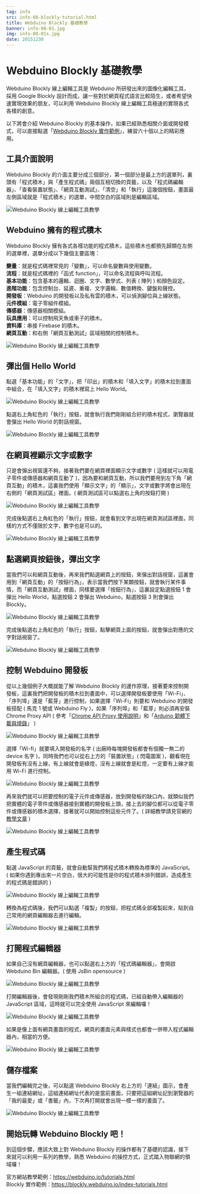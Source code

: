```yaml
---
tag: info
src: info-08-blockly-tutorial.html
title: Webduino Blockly 基礎教學
banner: info-08-01.jpg
img: info-08-01s.jpg
date: 20151230
---
```


<!-- @@master  = ../../_layout.html-->

<!-- @@block  =  meta-->

<title>Webduino Blockly 基礎教學 :::: Webduino = Web × Arduino</title>

<meta name="description" content="Webduino Blockly 線上編輯工具是 Webduino 所研發出來的圖像化編輯工具，採用 Google Blockly 設計而成，讓一些對於網頁程式語言比較陌生，或者希望快速實現效果的朋友，可以利用 Webduino Blockly 線上編輯工具極速的實現各式各樣的創意。">

<meta itemprop="description" content="Webduino Blockly 線上編輯工具是 Webduino 所研發出來的圖像化編輯工具，採用 Google Blockly 設計而成，讓一些對於網頁程式語言比較陌生，或者希望快速實現效果的朋友，可以利用 Webduino Blockly 線上編輯工具極速的實現各式各樣的創意。">

<meta property="og:description" content="Webduino Blockly 線上編輯工具是 Webduino 所研發出來的圖像化編輯工具，採用 Google Blockly 設計而成，讓一些對於網頁程式語言比較陌生，或者希望快速實現效果的朋友，可以利用 Webduino Blockly 線上編輯工具極速的實現各式各樣的創意。">

<meta property="og:title" content="Webduino Blockly 基礎教學" >

<meta property="og:url" content="https://webduino.io/tutorials/info-08-blockly-tutorial.html">

<meta property="og:image" content="https://webduino.io/img/tutorials/info-08-01s.jpg">

<meta itemprop="image" content="https://webduino.io/img/tutorials/info-08-01s.jpg">

<include src="../_include-tutorials.html"></include>

<!-- @@close-->

<!-- @@block  =  preAndNext-->

<include src="../_include-tutorials-content.html"></include>

<!-- @@close-->



<!-- @@block  =  tutorials-->
# Webduino Blockly 基礎教學

Webduino Blockly 線上編輯工具是 Webduino 所研發出來的圖像化編輯工具，採用 Google Blockly 設計而成，讓一些對於網頁程式語言比較陌生，或者希望快速實現效果的朋友，可以利用 Webduino Blockly 線上編輯工具極速的實現各式各樣的創意。

以下將會介紹 Webduino Blockly 的基本操作，如果已經熟悉相關介面或開發模式，可以直接點選「[Webduino Blockly 實作範例](https://blockly.webduino.io/index-tutorials.html)」，練習六十個以上的精彩應用。

## 工具介面說明

Webduino Blockly 的介面主要分成三個部分，第一個部分是最上方的選單列，裏頭有「程式積木」與「產生程式碼」兩個互相切換的頁籤，以及「程式碼編輯器」、「查看裝置狀態」、「網頁互動測試」、「清空」和「執行」這幾個按鈕，畫面最左側區域就是「程式積木」的選單，中間空白的區域則是編輯區域。

![Webduino Blockly 線上編輯工具教學](../img/tutorials/info-08-02.jpg)

## Webduino 擁有的程式積木

Webduino Blockly 擁有各式各樣功能的程式積木，這些積木也都預先歸類在左側的選單裡，選單分成以下幾個主要區塊：

**變量**：就是程式碼裡常見的「變數」，可以命名變數與使用變數。  
**流程**：就是程式碼裡的「函式 function」，可以命名流程與呼叫流程。  
**基本功能**：包含基本的邏輯、迴圈、文字、數學式、列表 ( 陣列 ) 和顏色設定。  
**進階功能**：包含控制台、延遲、重複、文字邏輯、數值轉換、鍵盤和聲控。  
**開發板**：Webduino 的開發板以及私有雲的積木，可以偵測腳位與上線狀態。  
**元件模組**：電子零組件模組。  
**傳感器**：傳感器相關模組。  
**玩具應用**：可以控制飛天魚或車子的積木。  
**資料庫**：串接 Firebase 的積木。  
**網頁互動**：和右側「網頁互動測試」區域相關的控制積木。  

![Webduino Blockly 線上編輯工具教學](../img/tutorials/info-08-03.jpg)

## 彈出個 Hello World

點選「基本功能」的「文字」，把「印出」的積木和「填入文字」的積木拉到畫面中組合，在「填入文字」的積木裡寫上 Hello World。

![Webduino Blockly 線上編輯工具教學](../img/tutorials/info-08-04.jpg)


點選右上角紅色的「執行」按鈕，就會執行我們剛剛組合好的積木程式，瀏覽器就會彈出 Hello World 的對話視窗。

![Webduino Blockly 線上編輯工具教學](../img/tutorials/info-08-05.jpg)

## 在網頁裡顯示文字或數字

只是會彈出視窗還不夠，接著我們要在網頁裡面顯示文字或數字 ( 這樣就可以用電子零件或傳感器和網頁互動了 )，因為要和網頁互動，所以我們要用到左下角「網頁互動」的積木，這裏我們使用「顯示文字」的「顯示」，文字或數字將會出現在右側的「網頁測試區」裡面。( 網頁測試區可以點選右上角的按鈕打開 )

![Webduino Blockly 線上編輯工具教學](../img/tutorials/info-08-06.jpg)

完成後點選右上角紅色的「執行」按鈕，就會看到文字出現在網頁測試區裡面，同樣的方式不僅限於文字，數字也是可以的。

![Webduino Blockly 線上編輯工具教學](../img/tutorials/info-08-07.jpg)

## 點選網頁按鈕後，彈出文字

當我們可以和網頁互動後，再來我們點選網頁上的按鈕，來彈出對話視窗，這裏會用到「網頁互動」的「按鈕行為」，表示當我們按下某顆按鈕，就會執行某件事情，而「網頁互動測試」裡面，同樣要選擇「按鈕行為」，這裏設定點選按鈕 1 會彈出 Hello World，點選按鈕 2 會彈出 Webduino，點選按鈕 3 則會彈出 Blockly。

![Webduino Blockly 線上編輯工具教學](../img/tutorials/info-08-08.jpg)

完成後點選右上角紅色的「執行」按鈕，點擊網頁上面的按鈕，就會彈出對應的文字對話視窗了。

![Webduino Blockly 線上編輯工具教學](../img/tutorials/info-08-09.jpg)

## 控制 Webduino 開發板

從以上幾個例子大概就能了解 Webduino Blockly 的運作原理，接著要來控制開發板，這裏我們把開發板的積木拉到畫面中，可以選擇開發板要使用「Wi-Fi」、「序列埠」還是「藍芽」進行控制，如果選擇「Wi-Fi」則要和 Webduino 的開發板搭配 ( 馬克 1 號或 Webduino Fly )，如果「序列埠」和「藍芽」則必須再安裝 Chrome Proxy API ( 參考「[Chrome API Proxy 使用說明](https://webduino.io/tutorials/info-05-chrome-api-proxy.html)」和「[Arduino 韌體下載與燒錄](https://webduino.io/tutorials/info-07-arduino-ino.html)」 )

![Webduino Blockly 線上編輯工具教學](../img/tutorials/info-08-10.jpg)

選擇「Wi-fi」就要填入開發板的名字 ( 出廠時每塊開發板都會有個獨一無二的 device 名字 )，同時我們也可以從右上方的「裝置狀態」( 閃電圖案 )，觀看現在開發板有沒有上線，有上線就會是綠燈，沒有上線就會是紅燈，一定要有上線才能用 Wi-Fi 進行控制。

![Webduino Blockly 線上編輯工具教學](../img/tutorials/info-08-11.jpg)

再來我們就可以把要控制的電子元件或傳感器，放到開發板的缺口內，就類似我們把實體的電子零件或傳感器接到實體的開發板上頭，接上去的腳位都可以從電子零件或傳感器的積木選擇，接著就可以開始控制這些元件了。( 詳細教學請見官網的[教學文章](https://webduino.io/tutorials.html) )

![Webduino Blockly 線上編輯工具教學](../img/tutorials/info-08-12.jpg)

## 產生程式碼

點選 JavaScript 的頁籤，就會自動幫我們將程式積木轉換為標準的 JavaScript。( 如果你遇到專出來一片空白，很大的可能性是你的程式積木排列錯誤，造成產生的程式碼是錯誤的 )

![Webduino Blockly 線上編輯工具教學](../img/tutorials/info-08-13.jpg)

轉換為程式碼後，我們可以點選「複製」的按鈕，把程式碼全部複製起來，貼到自己常用的網頁編輯器去進行編輯。

![Webduino Blockly 線上編輯工具教學](../img/tutorials/info-08-14.jpg)

## 打開程式編輯器

如果自己沒有網頁編輯器，也可以點選右上方的「程式碼編輯器」，會開啟 Webduino Bin 編輯器。( 使用 JsBin opensource )

![Webduino Blockly 線上編輯工具教學](../img/tutorials/info-08-15.jpg)

打開編輯器後，會發現剛剛我們積木所組合的程式碼，已經自動帶入編輯器的 JavaScript 區域，這時就可以完全使用 JavaScript 來編輯囉！

![Webduino Blockly 線上編輯工具教學](../img/tutorials/info-08-16.jpg)

如果是像上面有網頁畫面的程式，網頁的畫面元素與樣式也都會一併帶入程式編輯器內，相當的方便。

![Webduino Blockly 線上編輯工具教學](../img/tutorials/info-08-17.jpg)

## 儲存檔案

當我們編輯完之後，可以點選 Webduino Blockly 右上方的「連結」圖示，會產生一組連結網址，這組連結網址代表的是當前畫面，只要把這組網址記到瀏覽器的「我的最愛」或「書籤」內，下次再打開就會出現一模一樣的畫面了。

![Webduino Blockly 線上編輯工具教學](../img/tutorials/info-08-18.jpg)

## 開始玩轉 Webduino Blockly 吧！

到這個步驟，應該大致上對 Webduino Blockly 的操作都有了基礎的認識，接下來就可以利用一系列的教學，熟悉 Webduino 的操控方式，正式踏入物聯網的領域囉！

官方網站教學範例：https://webduino.io/tutorials.html  
Blockly 實作範例：https://blockly.webduino.io/index-tutorials.html





<!-- @@close-->